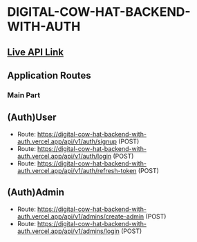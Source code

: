 # DIGITAL-COW-HAT-BACKEND-WITH-AUTH

## [Live API Link](https://digital-cow-hat-backend-with-auth.vercel.app)

## Application Routes

### Main Part

## (Auth)User

- Route: https://digital-cow-hat-backend-with-auth.vercel.app/api/v1/auth/signup (POST)
- Route: https://digital-cow-hat-backend-with-auth.vercel.app/api/v1/auth/login (POST)
- Route: https://digital-cow-hat-backend-with-auth.vercel.app/api/v1/auth/refresh-token (POST)

## (Auth)Admin

- Route: https://digital-cow-hat-backend-with-auth.vercel.app/api/v1/admins/create-admin (POST)
- Route: https://digital-cow-hat-backend-with-auth.vercel.app/api/v1/admins/login (POST)
